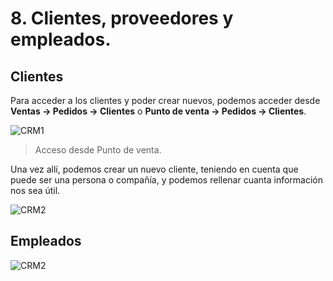 # 8. Clientes, proveedores y empleados.

## Clientes

Para acceder a los clientes y poder crear nuevos, podemos acceder desde **Ventas -> Pedidos -> Clientes** o **Punto de venta -> Pedidos -> Clientes**.

![CRM1](https://raw.githubusercontent.com/canarydev/SGE/refs/heads/main/static/images/UT3/crm1.png)
> Acceso desde Punto de venta.

Una vez allí, podemos crear un nuevo cliente, teniendo en cuenta que puede ser una persona o compañía, y podemos rellenar cuanta información nos sea útil.

![CRM2](https://raw.githubusercontent.com/canarydev/SGE/refs/heads/main/static/images/UT3/crm2.png)

## Empleados
![CRM2](https://raw.githubusercontent.com/canarydev/SGE/refs/heads/main/static/images/UT3/crm2.png)
